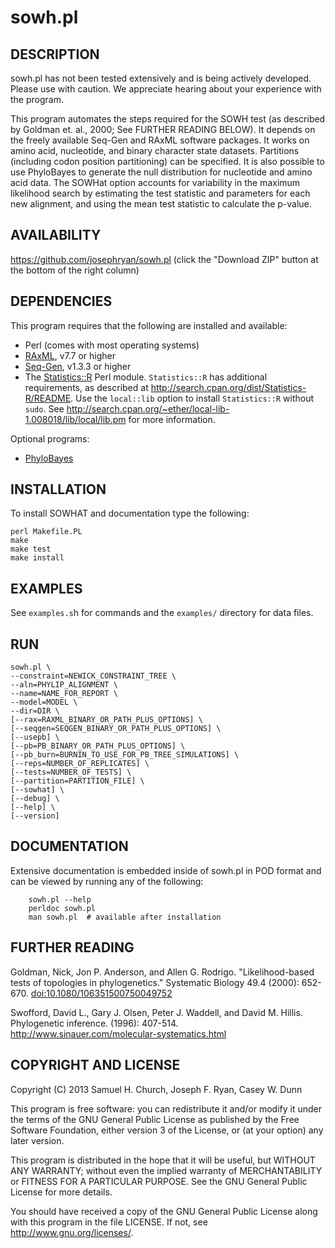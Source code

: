 sowh.pl
=======

DESCRIPTION
------------

sowh.pl has not been tested extensively and is being actively developed. Please use with caution. We appreciate hearing about your experience with the program.

This program automates the steps required for the SOWH test (as described by Goldman et. al., 2000; See FURTHER READING BELOW). It depends on the freely available Seq-Gen and RAxML software packages. It works on amino acid, nucleotide, and binary character state datasets. Partitions (including codon position partitioning) can be specified. It is also possible to use PhyloBayes to generate the null distribution for nucleotide and amino acid data. The SOWHat option accounts for variability in the maximum likelihood search by estimating the test statistic and parameters for each new alignment, and using the mean test statistic to calculate the p-value.

AVAILABILITY
------------

https://github.com/josephryan/sowh.pl
    (click the "Download ZIP" button at the bottom of the right column)


DEPENDENCIES
------------

This program requires that the following are installed and available: 
- Perl (comes with most operating systems)
- [RAxML](https://github.com/stamatak/standard-RAxML), v7.7 or higher 
- [Seq-Gen](http://tree.bio.ed.ac.uk/software/seqgen/), v1.3.3 or higher
- The [Statistics::R](http://search.cpan.org/dist/Statistics-R/) Perl module. `Statistics::R` has additional requirements, as described at http://search.cpan.org/dist/Statistics-R/README. Use the `local::lib` option to install `Statistics::R` without `sudo`. See http://search.cpan.org/~ether/local-lib-1.008018/lib/local/lib.pm for more information.

Optional programs:
- [PhyloBayes](http://www.phylobayes.org)


INSTALLATION
------------

To install SOWHAT and documentation type the following:

    perl Makefile.PL
    make
    make test
    make install



EXAMPLES
--------

See `examples.s`h for commands and the `examples/` directory for data files.

RUN
---

    sowh.pl \
    --constraint=NEWICK_CONSTRAINT_TREE \
    --aln=PHYLIP_ALIGNMENT \
    --name=NAME_FOR_REPORT \
    --model=MODEL \
    --dir=DIR \
    [--rax=RAXML_BINARY_OR_PATH_PLUS_OPTIONS] \
    [--seqgen=SEQGEN_BINARY_OR_PATH_PLUS_OPTIONS] \
    [--usepb] \
    [--pb=PB_BINARY_OR_PATH_PLUS_OPTIONS] \
    [--pb_burn=BURNIN_TO_USE_FOR_PB_TREE_SIMULATIONS] \
    [--reps=NUMBER_OF_REPLICATES] \
    [--tests=NUMBER_OF_TESTS] \
    [--partition=PARTITION_FILE] \
    [--sowhat] \
    [--debug] \
    [--help] \
    [--version]

DOCUMENTATION
-------------

Extensive documentation is embedded inside of sowh.pl in POD format and
can be viewed by running any of the following:

        sowh.pl --help
        perldoc sowh.pl
        man sowh.pl  # available after installation

FURTHER READING
---------------

Goldman, Nick, Jon P. Anderson, and Allen G. Rodrigo. "Likelihood-based tests of topologies in phylogenetics." Systematic Biology 49.4 (2000): 652-670. [doi:10.1080/106351500750049752](http://dx.doi.org/10.1080/106351500750049752)

Swofford, David L., Gary J. Olsen, Peter J. Waddell, and David M. Hillis. Phylogenetic inference. (1996): 407-514. http://www.sinauer.com/molecular-systematics.html

COPYRIGHT AND LICENSE
---------------------

Copyright (C) 2013 Samuel H. Church, Joseph F. Ryan, Casey W. Dunn

This program is free software: you can redistribute it and/or modify
it under the terms of the GNU General Public License as published by
the Free Software Foundation, either version 3 of the License, or
(at your option) any later version.

This program is distributed in the hope that it will be useful,
but WITHOUT ANY WARRANTY; without even the implied warranty of
MERCHANTABILITY or FITNESS FOR A PARTICULAR PURPOSE.  See the
GNU General Public License for more details.

You should have received a copy of the GNU General Public License
along with this program in the file LICENSE.  If not, see
http://www.gnu.org/licenses/.
